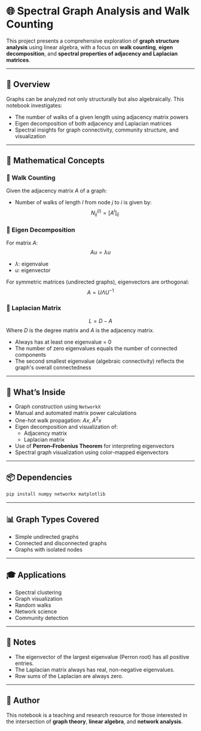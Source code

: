 
# 🌐 Spectral Graph Analysis and Walk Counting

This project presents a comprehensive exploration of **graph structure analysis** using linear algebra, with a focus on **walk counting**, **eigen decomposition**, and **spectral properties of adjacency and Laplacian matrices**.

---

## 📌 Overview

Graphs can be analyzed not only structurally but also algebraically. This notebook investigates:

- The number of walks of a given length using adjacency matrix powers
- Eigen decomposition of both adjacency and Laplacian matrices
- Spectral insights for graph connectivity, community structure, and visualization

---

## 🧮 Mathematical Concepts

### 🔹 Walk Counting

Given the adjacency matrix $A$ of a graph:
- Number of walks of length $l$ from node $j$ to $i$ is given by:
$$
N_{ij}^{(l)} = [A^l]_{ij}
$$

### 🔹 Eigen Decomposition

For matrix $A$:
$$
A u = \lambda u
$$
- $\lambda$: eigenvalue
- $u$: eigenvector

For symmetric matrices (undirected graphs), eigenvectors are orthogonal:
$$
A = U \Lambda U^{-1}
$$

### 🔹 Laplacian Matrix

$$
L = D - A
$$
Where $D$ is the degree matrix and $A$ is the adjacency matrix.

- Always has at least one eigenvalue = 0
- The number of zero eigenvalues equals the number of connected components
- The second smallest eigenvalue (algebraic connectivity) reflects the graph's overall connectedness

---

## 🧪 What’s Inside

- Graph construction using `NetworkX`
- Manual and automated matrix power calculations
- One-hot walk propagation: $Ax$, $A^2x$
- Eigen decomposition and visualization of:
  - Adjacency matrix
  - Laplacian matrix
- Use of **Perron–Frobenius Theorem** for interpreting eigenvectors
- Spectral graph visualization using color-mapped eigenvectors

---

## 📦 Dependencies

```bash
pip install numpy networkx matplotlib
```

---

## 📊 Graph Types Covered

- Simple undirected graphs
- Connected and disconnected graphs
- Graphs with isolated nodes

---

## 🎓 Applications

- Spectral clustering
- Graph visualization
- Random walks
- Network science
- Community detection

---

## 🧠 Notes

- The eigenvector of the largest eigenvalue (Perron root) has all positive entries.
- The Laplacian matrix always has real, non-negative eigenvalues.
- Row sums of the Laplacian are always zero.

---

## 👤 Author

This notebook is a teaching and research resource for those interested in the intersection of **graph theory**, **linear algebra**, and **network analysis**.
